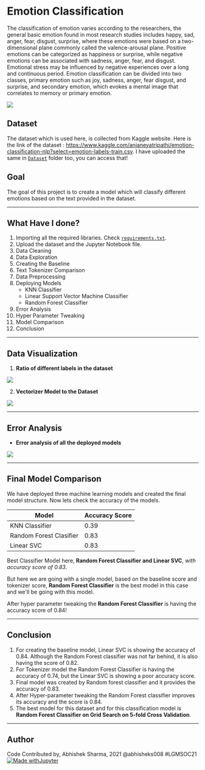 # Emotion Classification
The classification of emotion varies according to the researchers, the general basic emotion found in most research studies includes happy, sad, anger, fear, disgust, surprise, where these emotions were based on a two-dimensional plane commonly called the valence-arousal plane. Positive emotions can be categorized as happiness or surprise, while negative emotions can be associated with sadness, anger, fear, and disgust. Emotional stress may be influenced by negative experiences over a long and continuous period. Emotion classification can be divided into two classes, primary emotion such as joy, sadness, anger, fear disgust, and surprise, and secondary emotion, which evokes a mental image that correlates to memory or primary emotion.

![](https://github.com/abhisheks008/ML-ProjectKart/blob/patch-38/Emotion%20Classification/Images/107360-byxhzxvmlb-1544009839.jpg)

## Dataset
The dataset which is used here, is collected from Kaggle website. Here is the link of the dataset : https://www.kaggle.com/anjaneyatripathi/emotion-classification-nlp?select=emotion-labels-train.csv. I have uploaded the same in [`Dataset`](https://github.com/abhisheks008/ML-ProjectKart/tree/patch-38/Emotion%20Classification/Dataset) folder too, you can access that!

## Goal
The goal of this project is to create a model which will classify different emotions based on the text provided in the dataset.
************************************

## What Have I done?
1. Importing all the required libraries. Check [`requirements.txt`](https://github.com/abhisheks008/ML-ProjectKart/blob/patch-38/Emotion%20Classification/requirements.txt).
2. Upload the dataset and the Jupyter Notebook file.
3. Data Cleaning
4. Data Exploration
5. Creating the Baseline
6. Text Tokenizer Comparison
7. Data Preprocessing
8. Deploying Models
    - KNN Classifier
    - Linear Support Vector Machine Classifier
    - Random Forest Classifier
9. Error Analysis
10. Hyper Parameter Tweaking
11. Model Comparison
12. Conclusion 

*************************************
## Data Visualization
1. **Ratio of different labels in the dataset**

![](https://github.com/abhisheks008/ML-ProjectKart/blob/patch-38/Emotion%20Classification/Images/em1.png)

2. **Vectorizer Model to the Dataset**

![](https://github.com/abhisheks008/ML-ProjectKart/blob/patch-38/Emotion%20Classification/Images/em3.png)
**************************************
## Error Analysis
- **Error analysis of all the deployed models**

![](https://github.com/abhisheks008/ML-ProjectKart/blob/patch-38/Emotion%20Classification/Images/em2.png)

**************************************
## Final Model Comparison
We have deployed three machine learning models and created the final model structure. Now lets check the accuracy of the models.

|Model|Accuracy Score|
|---|---|
|KNN Classifier|0.39|
|Random Forest Clasifier|0.83|
|Linear SVC|0.83|

Best Classifier Model here, **Random Forest Classifier and Linear SVC**, *with accuracy score of 0.83*.

But here we are going with a single model, based on the baseline score and tokenizer score, **Random Forest Classifier** is the best model in this case and we'll be going with this model.

After hyper parameter tweaking the **Random Forest Classifier** is having the accuracy score of 0.84!
**************************************

## Conclusion
1. For creating the baseline model, Linear SVC is showing the accuracy of 0.84. Although the Random Forest classifier was not far behind, it is also having the score of 0.82.
2. For Tokenizer model the Random Forest Classifier is having the accuracy of 0.74, but the Linear SVC is showing a poor accuracy score.
3. Final model was created by Random forest classifier and it provides the accuracy of 0.83.
4. After Hyper-parameter tweaking the Random Forest classifier improves its accuracy and the score is 0.84.
5. The best model for this dataset and for this classification model is **Random Forest Classifier on Grid Search on 5-fold Cross Validation**.
*******************************************
## Author
Code Contributed by, Abhishek Sharma, 2021 @abhisheks008 #LGMSOC21
[![Made withJupyter](https://img.shields.io/badge/Made%20with-Jupyter-orange?style=for-the-badge&logo=Jupyter)](https://jupyter.org/try)
